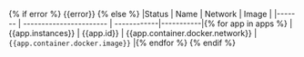 {% if error %}
{{error}}
{% else %}
|Status  | Name                    | Network     | Image     |
|------- | ----------------------- | ------------|-----------|{% for app in apps %}
| {{app.instances}} | {{app.id}} | {{app.container.docker.network}} | `{{app.container.docker.image}}` |{% endfor %}
{% endif %}
